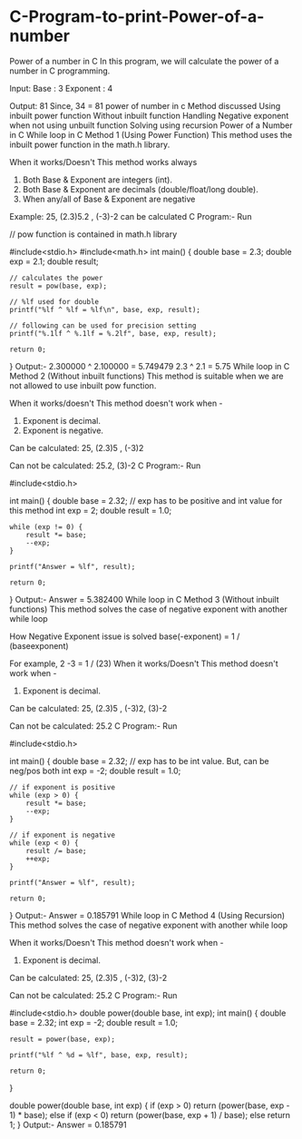 # C-Program-to-print-Power-of-a-number

Power of a number in C
In this program, we will calculate the power of a number in C programming.

Input:
Base : 3
Exponent : 4

Output:
81
Since, 34 = 81
power of number in c
Method discussed
Using inbuilt power function
Without inbuilt function
Handling Negative exponent when not using unbuilt function
Solving using recursion
Power of a Number in C
While loop in C
Method 1 (Using Power Function)
This method uses the inbuilt power function in the math.h library.

When it works/Doesn't
This method works always
1. Both Base & Exponent are integers (int).
2. Both Base & Exponent are decimals (double/float/long double).
3. When any/all of Base & Exponent are negative

Example:
25, (2.3)5.2 , (-3)-2 can be calculated
C Program:-
Run

// pow function is contained in math.h library

#include<stdio.h>
#include<math.h> 
int main() 
{
    double base = 2.3;
    double exp = 2.1;
    double result;
    
    // calculates the power
    result = pow(base, exp);
    
    // %lf used for double
    printf("%lf ^ %lf = %lf\n", base, exp, result);
    
    // following can be used for precision setting
    printf("%.1lf ^ %.1lf = %.2lf", base, exp, result);

    return 0;
}
Output:-
2.300000 ^ 2.100000 = 5.749479
2.3 ^ 2.1 = 5.75
While loop in C
Method 2 (Without inbuilt functions)
This method is suitable when we are not allowed to use inbuilt pow function.

When it works/doesn't
This method doesn't work when -
1. Exponent is decimal.
2. Exponent is negative.

Can be calculated:
25, (2.3)5 , (-3)2

Can not be calculated:
25.2, (3)-2
C Program:-
Run

#include<stdio.h>

int main() 
{
    double base = 2.32;
    // exp has to be positive and int value for this method
    int exp = 2;
    double result = 1.0;
    
    while (exp != 0) {
        result *= base;
        --exp;
    }
    
    printf("Answer = %lf", result);
    
    return 0;
}
Output:-
Answer = 5.382400
While loop in C
Method 3 (Without inbuilt functions)
This method solves the case of negative exponent with another while loop

How Negative Exponent issue is solved
base(-exponent) = 1 / (baseexponent)

For example, 2 -3 = 1 / (23)
When it works/Doesn't
This method doesn't work when -
1. Exponent is decimal.

Can be calculated:
25, (2.3)5 , (-3)2, (3)-2

Can not be calculated:
25.2
C Program:-
Run

#include<stdio.h>

int main() 
{
    double base = 2.32;
    // exp has to be int value. But, can be neg/pos both
    int exp = -2;
    double result = 1.0;
    
    // if exponent is positive
    while (exp > 0) {
        result *= base;
        --exp;
    }
    
    // if exponent is negative
    while (exp < 0) {
        result /= base;
        ++exp;
    }
    
    printf("Answer = %lf", result);
    
    return 0;
}
Output:-
Answer = 0.185791
While loop in C
Method 4 (Using Recursion)
This method solves the case of negative exponent with another while loop

When it works/Doesn't
This method doesn't work when -
1. Exponent is decimal.

Can be calculated:
25, (2.3)5 , (-3)2, (3)-2

Can not be calculated:
25.2
C Program:-
Run

#include<stdio.h>
double power(double base, int exp);
int main() 
{
    double base = 2.32;
    int exp = -2;
    double result = 1.0;
    
    result = power(base, exp);
    
    printf("%lf ^ %d = %lf", base, exp, result);
    
    return 0;
}

double power(double base, int exp) {
    if (exp > 0)
        return (power(base, exp - 1) * base);
    else if (exp < 0)
        return (power(base, exp + 1) / base);
    else
        return 1;
}
Output:-
Answer = 0.185791
